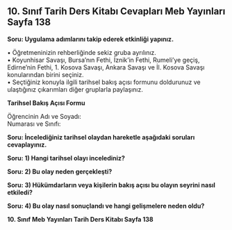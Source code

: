 ## 10. Sınıf Tarih Ders Kitabı Cevapları Meb Yayınları Sayfa 138

**Soru: Uygulama adımlarını takip ederek etkinliği yapınız.**

• Öğretmeninizin rehberliğinde sekiz gruba ayrılınız.  
 • Koyunhisar Savaşı, Bursa’nın Fethi, İznik’in Fethi, Rumeli’ye geçiş, Edirne’nin Fethi, 1. Kosova Savaşı, Ankara Savaşı ve İl. Kosova Savaşı konularından birini seçiniz.  
 • Seçtiğiniz konuyla ilgili tarihsel bakış açısı formunu doldurunuz ve ulaştığınız çıkarımları diğer gruplarla paylaşınız.

**Tarihsel Bakış Açısı Formu**

Öğrencinin Adı ve Soyadı:  
 Numarası ve Sınıfı:

**Soru: İncelediğiniz tarihsel olaydan hareketle aşağıdaki soruları cevaplayınız.**

**Soru: 1) Hangi tarihsel olayı incelediniz?**

**Soru: 2) Bu olay neden gerçekleşti?**

**Soru: 3) Hükümdarların veya kişilerin bakış açısı bu olayın seyrini nasıl etkiledi?**

**Soru: 4) Bu olay nasıl sonuçlandı ve hangi gelişmelere neden oldu?**

**10. Sınıf Meb Yayınları Tarih Ders Kitabı Sayfa 138**
